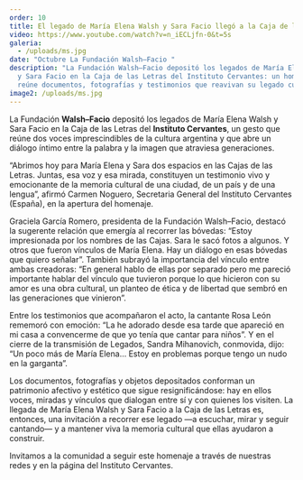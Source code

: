 ```yaml
---
order: 10
title: El legado de María Elena Walsh y Sara Facio llegó a la Caja de las Letras.
video: https://www.youtube.com/watch?v=n_iECLjfn-0&t=5s
galeria:
  - /uploads/ms.jpg
date: "Octubre La Fundación Walsh–Facio "
description: "La Fundación Walsh–Facio depositó los legados de María Elena Walsh
  y Sara Facio en la Caja de las Letras del Instituto Cervantes: un homenaje que
  reúne documentos, fotografías y testimonios que reavivan su legado cultural."
image2: /uploads/ms.jpg
---
```

La Fundación **Walsh–Facio** depositó los legados de María Elena Walsh y Sara Facio en la Caja de las Letras del **Instituto Cervantes**, un gesto que reúne dos voces imprescindibles de la cultura argentina y que abre un diálogo íntimo entre la palabra y la imagen que atraviesa generaciones.

“Abrimos hoy para María Elena y Sara dos espacios en las Cajas de las Letras. Juntas, esa voz y esa mirada, constituyen un testimonio vivo y emocionante de la memoria cultural de una ciudad, de un país y de una lengua”, afirmó Carmen Noguero, Secretaria General del Instituto Cervantes (España), en la apertura del homenaje.

Graciela García Romero, presidenta de la Fundación Walsh–Facio, destacó la sugerente relación que emergía al recorrer las bóvedas: “Estoy impresionada por los nombres de las Cajas. Sara le sacó fotos a algunos. Y otros que fueron vínculos de María Elena. Hay un diálogo en esas bóvedas que quiero señalar”. También subrayó la importancia del vínculo entre ambas creadoras: “En general hablo de ellas por separado pero me pareció importante hablar del vínculo que tuvieron porque lo que hicieron con su amor es una obra cultural, un planteo de ética y de libertad que sembró en las generaciones que vinieron”.

Entre los testimonios que acompañaron el acto, la cantante Rosa León rememoró con emoción: “La he adorado desde esa tarde que apareció en mi casa a convencerme de que yo tenía que cantar para niños”. Y en el cierre de la transmisión de Legados, Sandra Mihanovich, conmovida, dijo: “Un poco más de María Elena… Estoy en problemas porque tengo un nudo en la garganta”.

Los documentos, fotografías y objetos depositados conforman un patrimonio afectivo y estético que sigue resignificándose: hay en ellos voces, miradas y vínculos que dialogan entre sí y con quienes los visiten. La llegada de María Elena Walsh y Sara Facio a la Caja de las Letras es, entonces, una invitación a recorrer ese legado —a escuchar, mirar y seguir cantando— y a mantener viva la memoria cultural que ellas ayudaron a construir.

Invitamos a la comunidad a seguir este homenaje a través de nuestras redes y en la página del Instituto Cervantes.
